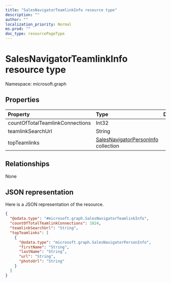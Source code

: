 ```yaml
---
title: "SalesNavigatorTeamlinkInfo resource type"
description: ""
author: ""
localization_priority: Normal
ms.prod: ""
doc_type: resourcePageType
---
```


# SalesNavigatorTeamlinkInfo resource type


Namespace: microsoft.graph



## Properties
|Property|Type|Description|
|:---|:---|:---|
|countOfTotalTeamlinkConnections|Int32||
|teamlinkSearchUrl|String||
|topTeamlinks|[SalesNavigatorPersonInfo](../resources/salesnavigatorpersoninfo.md) collection||

## Relationships
None

## JSON representation
Here is a JSON representation of the resource.
<!-- {
  "blockType": "resource",
  "@odata.type": "microsoft.graph.SalesNavigatorTeamlinkInfo"
}
-->
``` json
{
  "@odata.type": "#microsoft.graph.SalesNavigatorTeamlinkInfo",
  "countOfTotalTeamlinkConnections": 1024,
  "teamlinkSearchUrl": "String",
  "topTeamlinks": [
    {
      "@odata.type": "microsoft.graph.SalesNavigatorPersonInfo",
      "firstName": "String",
      "lastName": "String",
      "url": "String",
      "photoUrl": "String"
    }
  ]
}
```

